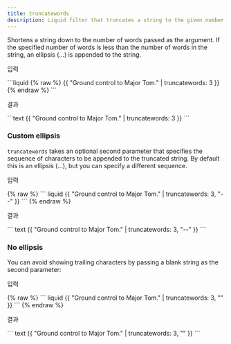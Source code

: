 ```yaml
---
title: truncatewords
description: Liquid filter that truncates a string to the given number of words.
---
```


Shortens a string down to the number of words passed as the argument. If the specified number of words is less than the number of words in the string, an ellipsis (...) is appended to the string.

<p class="code-label">입력</p>
```liquid
{% raw %}
{{ "Ground control to Major Tom." | truncatewords: 3 }}
{% endraw %}
```

<p class="code-label">결과</p>
```text
{{ "Ground control to Major Tom." | truncatewords: 3 }}
```

### Custom ellipsis

`truncatewords` takes an optional second parameter that specifies the sequence of characters to be appended to the truncated string. By default this is an ellipsis (...), but you can specify a different sequence.

<p class="code-label">입력</p>
{% raw %}
``` liquid
{{ "Ground control to Major Tom." | truncatewords: 3, "--" }}
```
{% endraw %}

<p class="code-label">결과</p>
``` text
{{ "Ground control to Major Tom." | truncatewords: 3, "--" }}
```

### No ellipsis

You can avoid showing trailing characters by passing a blank string as the second parameter:

<p class="code-label">입력</p>
{% raw %}
``` liquid
{{ "Ground control to Major Tom." | truncatewords: 3, "" }}
```
{% endraw %}

<p class="code-label">결과</p>
``` text
{{ "Ground control to Major Tom." | truncatewords: 3, "" }}
```
